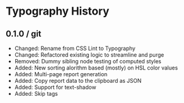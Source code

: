 Typography History
==================

0.1.0 / git
-----------

- Changed: Rename from CSS Lint to Typography
- Changed: Refactored existing logic to streamline and purge
- Removed: Dummy sibling node testing of computed styles
- Added: New sorting alorithm based (mostly) on HSL color values
- Added: Multi-page report generation
- Added: Copy report data to the clipboard as JSON
- Added: Support for text-shadow
- Added: Skip <noscript> tags
